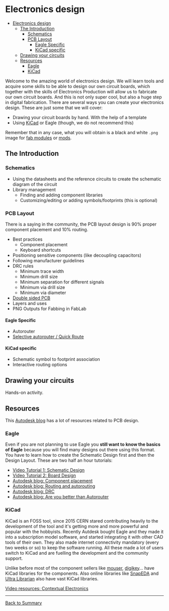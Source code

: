 # Electronics design

- [Electronics design](#electronics-design)
  - [The Introduction](#the-introduction)
    - [Schematics](#schematics)
    - [PCB Layout](#pcb-layout)
      - [Eagle Specific](#eagle-specific)
      - [KiCad specific](#kicad-specific)
  - [Drawing your circuits](#drawing-your-circuits)
  - [Resources](#resources)
    - [Eagle](#eagle)
    - [KiCad](#kicad)

Welcome to the amazing world of electronics design. We will learn tools and acquire some skills to be able to design our own circuit boards, which together with the skills of Electronics Production will allow us to fabricate our own circuit boards. And this is not only super cool, but also a huge step in digital fabrication. There are several ways you can create your electronics design. These are just some that we will cover:

- Drawing your circuit boards by hand. With the help of a template
- Using [KiCad](http://kicad-pcb.org/) or Eagle (though, we do not recommend this)

Remember that in any case, what you will obtain is a black and white `.png` image for [fab modules](http://fabmodules.org) or [mods](http://mods.cba.mit.edu).

## The Introduction

### Schematics

- Using the datasheets and the reference circuits to create the schematic diagram of the circuit
- Library management 
  - Finding and adding component libraries 
  - Customizing/editing or adding symbols/footprints (this is optional)

### PCB Layout
There is a saying in the community, the PCB layout design is 90% proper component placement and 10% routing.


- Best practices
    - Component placement 
    - Keyboard shortcuts
- Positioning sensitive components (like decoupling capacitors)    
- Following manufacturer guidelines 
- DRC rules
  - Minimum trace width
  - Minimum drill size 
  - Minimum separation for different signals 
  - Minimum via drill size
  - Minimum via diameter
- [Double sided PCB](http://sibusaman.fabcloud.io/doublepcb/)
- Layers and uses
- PNG Outputs for Fabbing in FabLab

#### Eagle Specific
- Autorouter
- [Selective autorouter / Quick Route](https://www.youtube.com/watch?v=l3gWqGKVU4Q)

#### KiCad specific 

- Schematic symbol to footprint association 
- Interactive routing options 

## Drawing your circuits

Hands-on activity.

## Resources 

This [Autodesk blog](https://www.autodesk.com/products/eagle/blog/) has a lot of resources related to PCB design.


### Eagle

Even if you are not planning to use Eagle you **still want to know the basics of Eagle** because you will find many designs out there using this format. You have to learn how to create the Schematic Design first and then the Design Layout. These are two half an hour tutorials:

- [Video Tutorial 1: Schematic Design](https://www.youtube.com/watch?v=1AXwjZoyNno)
- [Video Tutorial 2: Board Design](https://www.youtube.com/watch?v=CCTs0mNXY24)
- [Autodesk blog: Component placement](https://www.autodesk.com/products/eagle/blog/pcb-layout-basics-component-placement/)
- [Autodesk blog: Routing and autorouting](https://www.autodesk.com/products/eagle/blog/routing-autorouting-pcb-layout-basics-2/)
- [Autodesk blog: DRC](https://www.autodesk.com/products/eagle/blog/design-rule-check-pcb-layout-basics-3/)
- [Autodesk blog: Are you better than Autorouter](https://www.autodesk.com/products/eagle/blog/are-you-better-than-the-autorouter/)


### KiCad

KiCad is an FOSS tool, since 2015 CERN stared contributing heavily to the development of the tool and it's getting more and more powerful and popular with the hobbyists. Recently Autdesk bought Eagle and they made it into a subscription model software, and started integrating it with other CAD tools of their own. They also made internet connectivity mandatory (every two weeks or so) to keep the software running. All these made a lot of users switch to KiCad and are fuelling the development and the community support. 

Unlike before most of the component sellers like [mouser](http://mouser.componentsearchengine.com/library/kicad), [digikey](https://www.digikey.com/en/resources/design-tools/kicad)... have KiCad libraries for the components. Also online libraries like [SnapEDA](https://www.snapeda.com/home/) and [Ultra Librarian](https://www.ultralibrarian.com/) also have vast KiCad libraries.

[Video resources: Contextual Electronics](https://www.youtube.com/user/contextualelectronic/playlists)


---
[Back to Summary](../summary.md)
